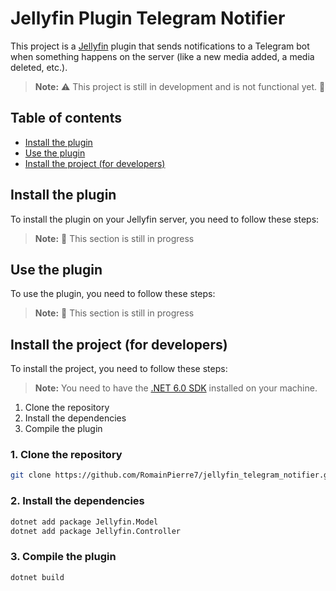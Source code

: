 # Jellyfin Plugin Telegram Notifier

This project is a [Jellyfin](https://github.com/jellyfin) plugin that sends notifications to a Telegram bot when something happens on the server (like a new media added, a media deleted, etc.).

> **Note:** ⚠️ This project is still in development and is not functional yet. 👷

## Table of contents

- [Install the plugin](#install-the-plugin)
- [Use the plugin](#use-the-plugin)
- [Install the project (for developers)](#install-the-project-for-developers)

## Install the plugin

To install the plugin on your Jellyfin server, you need to follow these steps:

> **Note:** 👷 This section is still in progress

## Use the plugin

To use the plugin, you need to follow these steps:

> **Note:** 👷 This section is still in progress

## Install the project (for developers)

To install the project, you need to follow these steps:

> **Note:** You need to have the [.NET 6.0 SDK](https://dotnet.microsoft.com/download) installed on your machine.

1. Clone the repository
2. Install the dependencies
3. Compile the plugin

### 1. Clone the repository

```bash
git clone https://github.com/RomainPierre7/jellyfin_telegram_notifier.git
```

### 2. Install the dependencies

```bash
dotnet add package Jellyfin.Model
dotnet add package Jellyfin.Controller
```

### 3. Compile the plugin

```bash
dotnet build
```